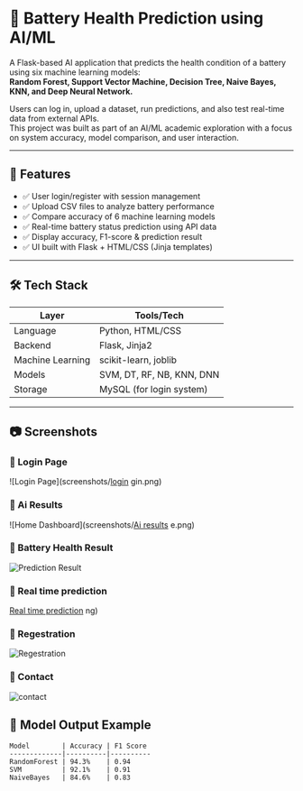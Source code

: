 # 🔋 Battery Health Prediction using AI/ML

A Flask-based AI application that predicts the health condition of a battery using six machine learning models:  
**Random Forest, Support Vector Machine, Decision Tree, Naive Bayes, KNN, and Deep Neural Network.**

Users can log in, upload a dataset, run predictions, and also test real-time data from external APIs.  
This project was built as part of an AI/ML academic exploration with a focus on system accuracy, model comparison, and user interaction.

---

## 🚀 Features

- ✅ User login/register with session management
- ✅ Upload CSV files to analyze battery performance
- ✅ Compare accuracy of 6 machine learning models
- ✅ Real-time battery status prediction using API data
- ✅ Display accuracy, F1-score & prediction result
- ✅ UI built with Flask + HTML/CSS (Jinja templates)

---

## 🛠️ Tech Stack

| Layer       | Tools/Tech                 |
|-------------|----------------------------|
| Language    | Python, HTML/CSS           |
| Backend     | Flask, Jinja2              |
| Machine Learning | scikit-learn, joblib     |
| Models      | SVM, DT, RF, NB, KNN, DNN  |
| Storage     | MySQL (for login system)   |

---

## 📷 Screenshots

### 🔹 Login Page
![Login Page](screenshots/[login](https://github.com/user-attachments/assets/2c3e9fdc-5c1f-4284-a9f7-695e971b2d19)
gin.png)

### 🔹 Ai Results
![Home Dashboard](screenshots/[Ai results](https://github.com/user-attachments/assets/c69863d7-7877-422d-b587-5400f9eccf64)
e.png)

### 🔹 Battery Health Result
![Prediction Result](https://github.com/user-attachments/assets/0fae9c56-a0b5-4d8f-827e-4d55e883e819)

### 🔹 Real time prediction
[Real time prediction](https://github.com/user-attachments/assets/ec85bc44-55bb-4943-a8c9-e444dad97f54)
ng)
### 🔹 Regestration
![Regestration](https://github.com/user-attachments/assets/ce1b7ad1-6ecd-4e54-b68d-ca04ab0296bc)
### 🔹 Contact
![contact](https://github.com/user-attachments/assets/27ccba6a-a98b-4823-8062-6544fa956e80)

## 🧠 Model Output Example

```text
Model        | Accuracy | F1 Score
-------------|----------|----------
RandomForest | 94.3%    | 0.94
SVM          | 92.1%    | 0.91
NaiveBayes   | 84.6%    | 0.83
